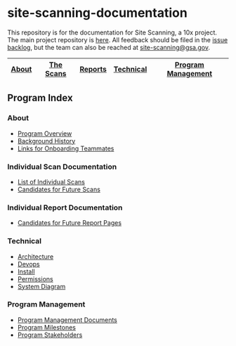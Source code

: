 # site-scanning-documentation

This repository is for the documentation for Site Scanning, a 10x project.  The main project repository is [here](https://github.com/18F/spotlight).  All feedback should be filed in the [issue backlog](https://github.com/18F/spotlight/issues), but the team can also be reached at site-scanning@gsa.gov.


|  [About](https://github.com/18F/site-scanning-documentation#about) |  [The Scans](https://github.com/18F/site-scanning-documentation#individual-scan-documentation) | [Reports](https://github.com/18F/site-scanning-documentation#individual-report-documentation)  | [Technical](https://github.com/18F/site-scanning-documentation#technical)  |  [Program Management](https://github.com/18F/site-scanning-documentation#program-management) |
|---|---|---|---|---|



## Program Index 

### About 

* [Program Overview](https://github.com/18F/site-scanning-documentation/blob/master/overview/about-the-program.md)
* [Background History](https://github.com/18F/site-scanning-documentation/blob/master/project-management/project-history.md)
* [Links for Onboarding Teammates](https://github.com/18F/site-scanning-documentation/blob/master/project-management/onboarding-links.md)

### Individual Scan Documentation
* [List of Individual Scans](https://github.com/18F/site-scanning-documentation/tree/master/scans#README)
* [Candidates for Future Scans](https://github.com/18F/site-scanning-documentation/tree/master/scans#active)


### Individual Report Documentation
* [Candidates for Future Report Pages](https://github.com/18F/site-scanning-documentation/blob/master/presentation-layers/candidates.md)



### Technical 

* [Architecture](https://github.com/18F/spotlight/blob/master/docs/Architecture.md)
* [Devops](https://github.com/18F/spotlight/blob/master/docs/DevOps.md)
* [Install](https://github.com/18F/spotlight/blob/master/docs/INSTALL.md)
* [Permissions](https://github.com/18F/spotlight/blob/master/docs/permissions.md)
* [System Diagram](https://github.com/18F/spotlight/blob/master/docs/scanner-ui.png)

### Program Management
* [Program Management Documents](https://github.com/18F/site-scanning-documentation/tree/master/project-management) 
* [Program Milestones](https://github.com/18F/site-scanning-documentation/blob/master/project-management/project-milestones-version-history.md)
* [Program Stakeholders](https://github.com/18F/site-scanning-documentation/blob/master/project-management/stakeholders.md)

